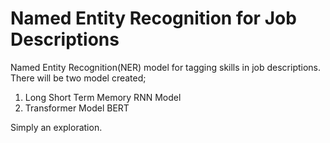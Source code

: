 # Named Entity Recognition for Job Descriptions

Named Entity Recognition(NER) model for tagging skills in job descriptions.
There will be two model created;

1. Long Short Term Memory RNN Model
2. Transformer Model BERT

Simply an exploration.
